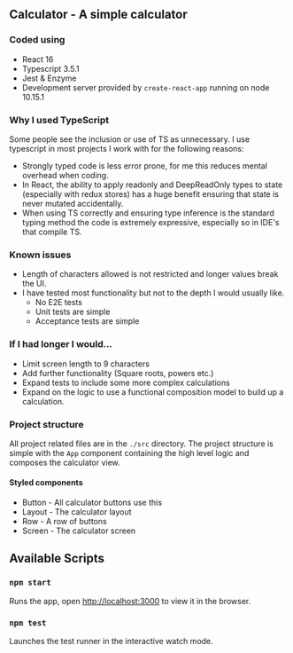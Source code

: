 ## Calculator - A simple calculator

### Coded using
- React 16
- Typescript 3.5.1
- Jest & Enzyme
- Development server provided by `create-react-app` running on node 10.15.1

### Why I used TypeScript
Some people see the inclusion or use of TS as unnecessary. I use typescript in most projects I work with for the following reasons:
- Strongly typed code is less error prone, for me this reduces mental overhead when coding.
- In React, the ability to apply readonly and DeepReadOnly types to state (especially with redux stores) has a huge benefit ensuring that state is never mutated accidentally.
- When using TS correctly and ensuring type inference is the standard typing method the code is extremely expressive, especially so in IDE's that compile TS.

### Known issues
- Length of characters allowed is not restricted and longer values break the UI.
- I have tested most functionality but not to the depth I would usually like.
    - No E2E tests
    - Unit tests are simple
    - Acceptance tests are simple
    
### If I had longer I would...
- Limit screen length to 9 characters
- Add further functionality (Square roots, powers etc.)
- Expand tests to include some more complex calculations
- Expand on the logic to use a functional composition model to build up a calculation.

### Project structure
All project related files are in the `./src` directory. The project structure is simple with the `App` component containing the high level logic and composes the calculator view.

#### Styled components
- Button - All calculator buttons use this
- Layout - The calculator layout
- Row - A row of buttons
- Screen - The calculator screen

## Available Scripts

### `npm start`

Runs the app, open [http://localhost:3000](http://localhost:3000) to view it in the browser.

### `npm test`

Launches the test runner in the interactive watch mode.<br>

